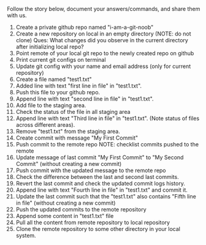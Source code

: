 Follow the story below, document your answers/commands, and share them with us.

1. Create a private github repo named "i-am-a-git-noob"
2. Create a new repository on local in an empty directory (NOTE: do not clone)
   Ques: What changes did you observe in the current directory after initializing local repo?
3. Point remote of your local git repo to the newly created repo on github 
4. Print current git configs on terminal
5. Update git config with your name and email address (only for current repository)
6. Create a file named "test1.txt"
7. Added line with text "first line in file" in "test1.txt".
8. Push this file to your github repo.
9. Append line with text "second line in file" in "test1.txt".
10. Add file to the staging area.
11. Check the status of the file in all staging area
12. Append line with text "Third line in file" in "test1.txt". (Note status of files across different areas).
13. Remove "test1.txt" from the staging area.
14. Create commit with message "My First Commit"
15. Push commit to the remote repo 
    NOTE: checklist commits pushed to the remote
16. Update message of last commit "My First Commit" to "My Second Commit" (without creating a new commit)
17. Push commit with the updated message to the remote repo
18. Check the difference between the last and second last commits.
19. Revert the last commit and check the updated commit logs history.
20. Append line with text "Fourth line in file" in "test1.txt" and commit it.
21. Update the last commit such that the "test1.txt"  also contains "Fifth line in file" (without creating a new commit)
22. Push the updated commits to the remote repository
23. Append some content in "test1.txt" file
24. Pull all the content from remote repository to local repository
25. Clone the remote repository to some other directory in your local system.